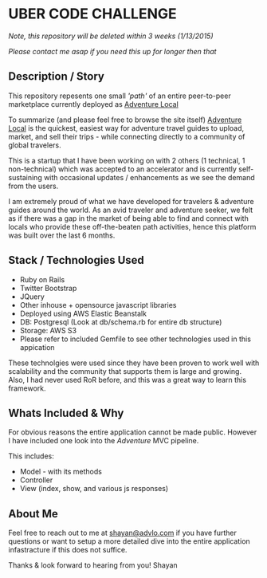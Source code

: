 UBER CODE CHALLENGE
===================

*Note, this repository will be deleted within 3 weeks (1/13/2015)*

*Please contact me asap if you need this up for longer then that*

Description / Story
-------------------
This repository repesents one small *'path'* of an entire peer-to-peer marketplace currently deployed as 
[Adventure Local](http://www.advlo.com "Adventure Local")

To summarize (and please feel free to browse the site itself)  [Adventure Local](http://www.advlo.com "Adventure Local") is the quickest, easiest way for adventure travel guides to upload, market, and sell their trips - while connecting directly to a community of global travelers.

This is a startup that I have been working on with 2 others (1 technical, 1 non-technical) which was accepted to an accelerator and is currently self-sustaining with occasional updates / enhancements as we see the demand from the users. 

I am extremely proud of what we have developed for travelers & adventure guides around the world. As an avid traveler and adventure seeker, we felt as if there was a gap in the market of being able to find and connect with locals who provide these off-the-beaten path activities, hence this platform was built over the last 6 months.

Stack / Technologies Used
-------------------------
* Ruby on Rails
* Twitter Bootstrap
* JQuery
* Other inhouse + opensource javascript libraries
* Deployed using AWS Elastic Beanstalk
* DB: Postgresql (Look at db/schema.rb for entire db structure)
* Storage: AWS S3
* Please refer to included Gemfile to see other technologies used in this appication


These technolgies were used since they have been proven to work well with scalability and the community that supports them is large and growing. Also, I had never used RoR before, and this was a great way to learn this framework.

Whats Included & Why
--------------------
For obvious reasons the entire application cannot be made public. However I have included one look into the *Adventure* MVC pipeline. 

This includes:
* Model - with its methods
* Controller
* View (index, show, and various js responses)

About Me
--------
Feel free to reach out to me at shayan@advlo.com if you have further questions or want to setup a more detailed dive into the entire application infastracture if this does not suffice.

Thanks & look forward to hearing from you!
Shayan

